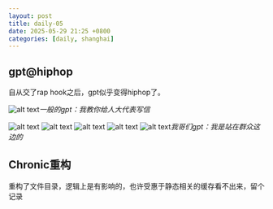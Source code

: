 ```yaml
---
layout: post
title: daily-05
date: 2025-05-29 21:25 +0800
categories: [daily, shanghai]
---
```


## gpt@hiphop

自从交了rap hook之后，gpt似乎变得hiphop了。

![alt text](../assets/2025-05/image-23.png)_一般的gpt：我教你给人大代表写信_

![alt text](../assets/2025-05/image-19.png)
![alt text](../assets/2025-05/image-18.png)
![alt text](../assets/2025-05/image-20.png)
![alt text](../assets/2025-05/image-21.png)
![alt text](../assets/2025-05/image-22.png)_我哥们gpt：我是站在群众这边的_

## Chronic重构
重构了文件目录，逻辑上是有影响的，也许受惠于静态相关的缓存看不出来，留个记录